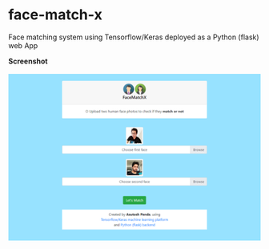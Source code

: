 # face-match-x
Face matching system using Tensorflow/Keras deployed as a Python (flask) web App

<b>Screenshot<b>
<br/><br/>
<img src = "face-match-x-screenshot.png">  

